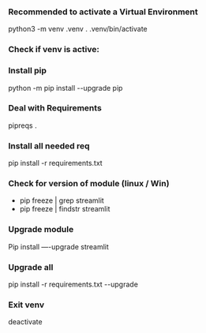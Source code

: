 ### Recommended to activate a Virtual Environment

python3 -m venv .venv
. .venv/bin/activate

### Check if venv is active:

### Install pip

python -m pip install --upgrade pip

### Deal with Requirements

pipreqs .

### Install all needed req

pip install -r requirements.txt

### Check for version of module (linux / Win)

- pip freeze | grep streamlit
- pip freeze | findstr streamlit

### Upgrade module

Pip install —-upgrade streamlit

### Upgrade all

pip install -r requirements.txt --upgrade

### Exit venv

deactivate
